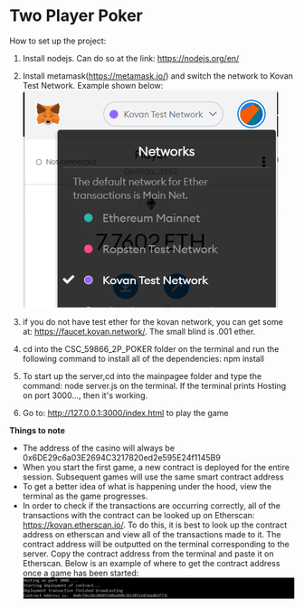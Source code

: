 # Two Player Poker
How to set up the project:

1.  Install nodejs. Can do so at the link: https://nodejs.org/en/
2.  Install metamask(https://metamask.io/) and switch the network to Kovan Test Network. Example shown below:
![](https://github.com/FerianiAiden/CSC59866_2P_POKER/blob/main/metamaskKovan.PNG)

3. if you do not have test ether for the kovan network, you can get some at: https://faucet.kovan.network/. The small blind is .001 ether.
4. cd into the CSC_59866_2P_POKER folder on the terminal and run the following command to install all of the dependencies: npm install
5. To start up the server,cd into the mainpagee folder and type the command: node server.js on the terminal. If the terminal prints Hosting on port 3000..., then it's working.
6. Go to: http://127.0.0.1:3000/index.html to play the game

**Things to note**
- The address of the casino will always be 0x6DE29c6a03E2694C3217820ed2e595E24f1145B9
- When you start the first game, a new contract is deployed for the entire session. Subsequent games will use the same smart contract address
- To get a better idea of what is happening under the hood, view the terminal as the game progresses.
- In order to check if the transactions are occurring correctly, all of the transactions with the contract can be looked up on Etherscan: https://kovan.etherscan.io/. To do this, it is best to look up the contract address on etherscan and view all of the transactions made to it. The contract address will be outputted on the terminal corresponding to the server. Copy the contract address from the terminal and paste it on Etherscan. Below is an example of where to get the contract address once a game has been started:
![](https://github.com/FerianiAiden/CSC59866_2P_POKER/blob/main/contractAddress.PNG)

